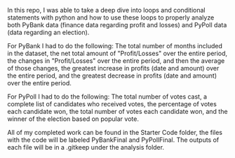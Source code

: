 In this repo, I was able to take a deep dive into loops and conditional statements with python and how to use these loops to properly analyze both PyBank data (finance data regarding profit and losses) and PyPoll data (data regarding an election).

For PyBank I had to do the following: The total number of months included in the dataset, the net total amount of "Profit/Losses" over the entire period, the changes in "Profit/Losses" over the entire period, and then the average of those changes, the greatest increase in profits (date and amount) over the entire period, and the greatest decrease in profits (date and amount) over the entire period.

For PyPoll I had to do the following: The total number of votes cast, a complete list of candidates who received votes, the percentage of votes each candidate won, the total number of votes each candidate won, and the winner of the election based on popular vote.

All of my completed work can be found in the Starter Code folder, the files with the code will be labeled PyBankFinal and PyPollFinal. The outputs of each file will be in a .gitkeep under the analysis folder.

